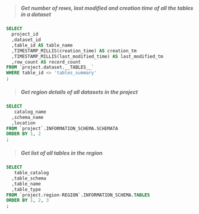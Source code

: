 > #####
```sql

```

> ##### Get number of rows, last modified and creation time of all the tables in a dataset
```sql
SELECT
  project_id
  ,dataset_id
  ,table_id AS table_name
  ,TIMESTAMP_MILLIS(creation_time) AS creation_tm
  ,TIMESTAMP_MILLIS(last_modified_time) AS last_modified_tm
  ,row_count AS record_count
FROM `project.dataset.__TABLES__`
WHERE table_id <> 'tables_summary' 
;
```

> ##### Get region details of all datasets in the project 
```sql
SELECT
   catalog_name
  ,schema_name
  ,location
FROM `project`.INFORMATION_SCHEMA.SCHEMATA
ORDER BY 1, 2
;
```

> ##### Get list of all tables in the region
```sql
SELECT
   table_catalog
  ,table_schema
  ,table_name
  ,table_type
FROM `project.region-REGION`.INFORMATION_SCHEMA.TABLES
ORDER BY 1, 2, 3
;
```
